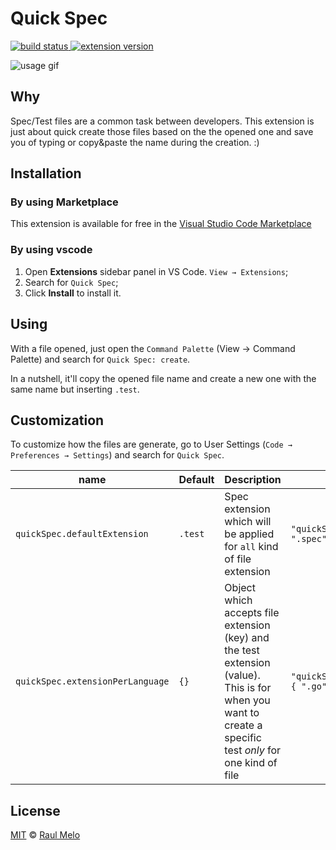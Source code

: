 # Quick Spec

<p>
  <a href="https://github.com/raulfdm/vscode-quick-spec">
    <img src="https://img.shields.io/travis/raulfdm/vscode-quick-spec.svg"
         alt="build status">
  </a>
  <a href="https://marketplace.visualstudio.com/items?itemName=raulmelo.vscode-quick-spec">
    <img src="https://vsmarketplacebadge.apphb.com/version/raulmelo.vscode-quick-spec.svg"
         alt="extension version">
  </a>
</p>

![usage gif](https://github.com/raulfdm/vscode-quick-spec/blob/master/media/extension-usage.gif?raw=true)

## Why

Spec/Test files are a common task between developers. This extension is just about quick create those files based on the the opened one and save you of typing or copy&paste the name during the creation. :)

## Installation

### By using Marketplace

This extension is available for free in the [Visual Studio Code Marketplace](https://marketplace.visualstudio.com/items?itemName=raulmelo.vscode-quick-spec)

### By using vscode

1. Open **Extensions** sidebar panel in VS Code. `View → Extensions`;
2. Search for `Quick Spec`;
3. Click **Install** to install it.

## Using

With a file opened, just open the `Command Palette` (View -> Command Palette) and search for `Quick Spec: create`.

In a nutshell, it'll copy the opened file name and create a new one with the same name but inserting `.test`.

## Customization

To customize how the files are generate, go to User Settings (`Code → Preferences → Settings`) and search for `Quick Spec`.

| name                             | Default | Description                                                                                                                                               | example                                                |
| -------------------------------- | ------- | --------------------------------------------------------------------------------------------------------------------------------------------------------- | ------------------------------------------------------ |
| `quickSpec.defaultExtension`     | `.test` | Spec extension which will be applied for `all` kind of file extension                                                                                     | `"quickSpec.defaultExtension": ".spec"`                |
| `quickSpec.extensionPerLanguage` | `{}`    | Object which accepts file extension (key) and the test extension (value). This is for when you want to create a specific test _only_ for one kind of file | `"quickSpec.extensionPerLanguage": { ".go": ".spec" }` |

## License

[MIT](LICENSE.md) © [Raul Melo](https://github.com/raulfdm)
